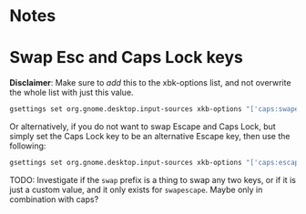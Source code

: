 # Notes

# Swap Esc and Caps Lock keys

**Disclaimer**: Make sure to *add* this to the xbk-options list, and not
overwrite the whole list with just this value.

```sh
gsettings set org.gnome.desktop.input-sources xkb-options "['caps:swapescape']"
```

Or alternatively, if you do not want to swap Escape and Caps Lock,
but simply set the Caps Lock key to be an alternative Escape key,
then use the following:

```sh
gsettings set org.gnome.desktop.input-sources xkb-options "['caps:escape']"
```

TODO: Investigate if the `swap` prefix is a thing to swap any two keys,
or if it is just a custom value, and it only exists for `swapescape`.
Maybe only in combination with caps?
